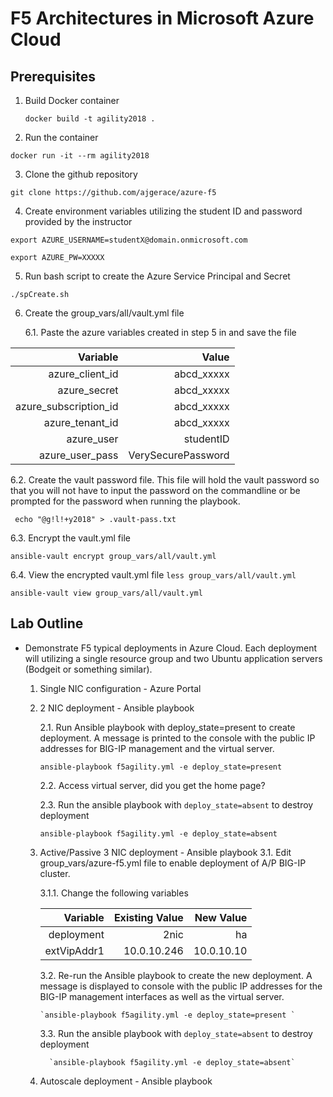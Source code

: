 # F5 Architectures in Microsoft Azure Cloud

## Prerequisites
1. Build Docker container

   `docker build -t agility2018 . `

2. Run the container

  `docker run -it --rm agility2018 `

3. Clone the github repository

  `git clone https://github.com/ajgerace/azure-f5`

4. Create environment variables utilizing the student ID and password provided by the instructor

  ` export AZURE_USERNAME=studentX@domain.onmicrosoft.com `

  ` export AZURE_PW=XXXXX `

5. Run bash script to create the Azure Service Principal and Secret

  ` ./spCreate.sh `

6. Create the group_vars/all/vault.yml file

   6.1. Paste the azure variables created in step 5 in and save the file


| Variable             | Value |
| --------------------:|------:|  
| azure_client_id      | abcd_xxxxx |
| azure_secret         | abcd_xxxxx      |
| azure_subscription_id| abcd_xxxxx      |
| azure_tenant_id      | abcd_xxxxx      |
| azure_user           | studentID      |
| azure_user_pass      | VerySecurePassword

   6.2. Create the vault password file. This file will hold the vault password so that you will not have to input the password on the commandline or be prompted for the password when running the playbook.  

  ` echo "@g!l!+y2018" > .vault-pass.txt`

   6.3. Encrypt the vault.yml file

  ` ansible-vault encrypt group_vars/all/vault.yml `

  6.4. View the encrypted vault.yml file
  ` less group_vars/all/vault.yml `

  ` ansible-vault view group_vars/all/vault.yml `



## Lab Outline
* Demonstrate F5 typical deployments in Azure Cloud. Each  deployment will utilizing a single resource group and two Ubuntu application servers (Bodgeit or something similar).

    1. Single NIC configuration - Azure Portal

    2. 2 NIC deployment - Ansible playbook

       2.1. Run Ansible playbook with deploy_state=present to create deployment. A message is printed to the console with the  public IP addresses for BIG-IP management and the virtual server.

         `ansible-playbook f5agility.yml -e deploy_state=present `

       2.2. Access virtual server, did you get the home page?

       2.3. Run the ansible playbook with `deploy_state=absent` to destroy deployment

         `ansible-playbook f5agility.yml -e deploy_state=absent`


    3. Active/Passive 3 NIC deployment - Ansible playbook
       3.1. Edit group_vars/azure-f5.yml file to enable deployment of A/P BIG-IP cluster.

       3.1.1. Change the following variables


          | Variable             | Existing Value | New Value |
          | --------------------:|------:|-----:|
          | deployment | 2nic | ha |
          | extVipAddr1 | 10.0.10.246 | 10.0.10.10 |

       
       3.2. Re-run the Ansible playbook to create the new deployment. A message is displayed to console with the public IP addresses for the BIG-IP management interfaces as well as the virtual server.

           `ansible-playbook f5agility.yml -e deploy_state=present `  


       3.3. Run the ansible playbook with `deploy_state=absent` to destroy deployment

             `ansible-playbook f5agility.yml -e deploy_state=absent`


    4. Autoscale deployment - Ansible playbook
